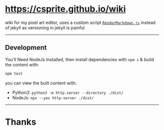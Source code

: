 # https://csprite.github.io/wiki
wiki for my pixel art editor, uses a custom script [`RenderMarkdown.js`](./RenderMarkdown.js) instead of jekyll as versioning in jekyll is painful

---
## Development

You'll Need NodeJs Installed, then install dependencies with `npm i` & build the content with:

```bash
npm test
```

you can view the built content with:
- Python3: `python3 -m http.server --directory ./dist/`
- NodeJs: `npx --yes http-server ./dist/`

---
# Thanks
